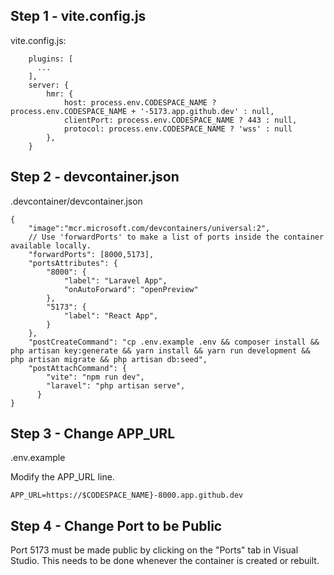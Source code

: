 ## Step 1 - vite.config.js

vite.config.js:
```
    plugins: [
      ...
    ],
    server: {
        hmr: {
            host: process.env.CODESPACE_NAME ? process.env.CODESPACE_NAME + '-5173.app.github.dev' : null,
            clientPort: process.env.CODESPACE_NAME ? 443 : null,
            protocol: process.env.CODESPACE_NAME ? 'wss' : null
        },
    }
```

## Step 2 - devcontainer.json

.devcontainer/devcontainer.json

```
{
    "image":"mcr.microsoft.com/devcontainers/universal:2",
    // Use 'forwardPorts' to make a list of ports inside the container available locally.
    "forwardPorts": [8000,5173],
	"portsAttributes": {
		"8000": {
			"label": "Laravel App",
            "onAutoForward": "openPreview"
		},
		"5173": {
			"label": "React App",
		}
	},
    "postCreateCommand": "cp .env.example .env && composer install && php artisan key:generate && yarn install && yarn run development && php artisan migrate && php artisan db:seed",
	"postAttachCommand": {
		"vite": "npm run dev",
		"laravel": "php artisan serve",
	  }
}
```

## Step 3 - Change APP_URL

.env.example

Modify the APP_URL line.

```
APP_URL=https://$CODESPACE_NAME}-8000.app.github.dev
```

## Step 4 - Change Port to be Public

Port 5173 must be made public by clicking on the "Ports" tab in Visual Studio. This needs to be done whenever the container is created or rebuilt.

